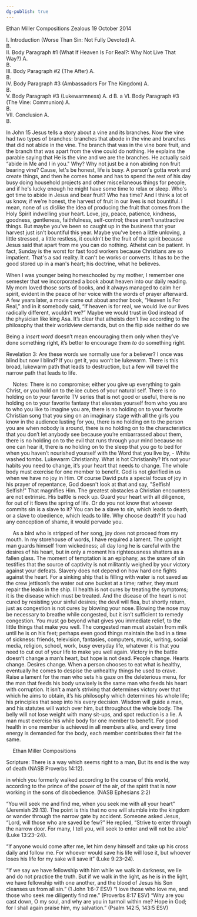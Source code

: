 ```yaml
---
dg-publish: true
---
```

Ethan Miller
Compositions
Zealous
19 October 2014

I.	Introduction (Worse Than Sin: Not Fully Devoted)
	A.	
	B.	
II.	Body Paragraph #1 (What If Heaven Is For Real?: Why Not Live That Way?)
	A.	
	B.	
III.	Body Paragraph #2 (The After)
	A.	
	B.	
IV.	Body Paragraph #3 (Ambassadors For The Kingdom)
	A.	
	B.	
V.	Body Paragraph #3 (Lukewarmness)
	A.	d
	B.	a
VI.	Body Paragraph #3 (The Vine: Communion)
	A.	
	B.	
VII.	Conclusion
	A.	
	B.	

In John 15 Jesus tells a story about a vine and its branches. Now the vine had two types of branches: branches that abode in the vine and branches that did not abide in the vine. The branch that was in the vine bore fruit, and the branch that was apart from the vine could do nothing. He explains the parable saying that He is the vine and we are the branches. He actually said “abide in Me and I in you." Why? Why not just be a non abiding non fruit bearing vine? Cause, let's be honest, life is busy. A person's gotta work and create things, and then he comes home and has to spend the rest of his day busy doing household projects and other miscellaneous things for people, and if he's lucky enough he might have some time to relax or sleep. Who's got time to abide in Jesus and bear fruit? Who has time? And I think a lot of us know, if we're honest, the harvest of fruit in our lives is not bountiful. I mean, none of us dislike the idea of producing the fruit that comes from the Holy Spirit indwelling your heart. Love, joy, peace, patience, kindness, goodness, gentleness, faithfulness, self-control; these aren't unattractive things. But maybe you've been so caught up in the business that your harvest just isn't bountiful this year. Maybe you've been a little unloving, a little stressed, a little restless, it couldn't be the fruit of the spirit because Jesus said that apart from me you can do nothing. Atheist can be patient. In fact, Sunday is the worst for fast food workers because Christians are so impatient. That's a sad reality. It can't be works or converts. It has to be the good stored up in a man's heart; his doctrine, what he believes.

When I was younger being homeschooled by my mother, I remember one semester that we incorporated a book about heaven into our daily reading. My mom loved those sorts of books, and it always managed to calm her spirit, evident in the peace of her voice with the words of prayer afterward. A few years later, a movie came out about another book, “Heaven Is For Real,” and in it somebody said, “If heaven is for real, we would live our lives radically different, wouldn’t we?” Maybe we would trust in God instead of the physician like king Asa. It’s clear that atheists don’t live according to the philosophy that their worldview demands,  but on the flip side neither do we

Being a *insert word* doesn’t mean encouraging them only when they’ve done something right, it’s better to encourage them *to* do something right.

Revelation 3: Are these words we normally use for a believer? I once was blind but now I blind? If you get it, you won’t be lukewarm. There is this broad, lukewarm path that leads to destruction, but a few will travel the narrow path that leads to life.















 
Notes:
	There is no compromise; either you give up everything to gain Christ, or you hold on to the ice cubes of your natural self. There is no holding on to your favorite TV series that is not good or useful, there is no holding on to your favorite fantasy that elevates yourself from who you are to who you like to imagine you are, there is no holding on to your favorite Christian song that you sing on an imaginary stage with all the girls you know in the audience lusting for you, there is no holding on to the person you are when nobody is around, there is no holding on to the characteristics that you don’t let anybody see because you’re embarrassed about them, there is no holding on to the evil that runs through your mind because no one can hear it, there is no holding on to the sleep that you go to bed for when you haven’t nourished yourself with the Word that you live by, - 
White washed tombs. 
Lukewarm Christianity. What is hot Christianity? 
It’s not your habits you need to change, it’s your heart that needs to change.
The whole body must exercise for one member to benefit.
God is not glorified in us when we have no joy in Him. Of course David puts a special focus of joy in his prayer of repentance, God doesn't look at that and say, "Selfish! Selfish!" That magnifies Him.
The greatest obstacles a Christian encounters are not extrinsic. His battle is neck up.
Guard your heart with all diligence, for out of it flows the spring of life. Or do you not know that whoever commits sin is a slave to it? You can be a slave to sin, which leads to death, or a slave to obedience, which leads to life. Why choose death?
If you had any conception of shame, it would pervade you.






















 
	As a bird who is stripped of her song, joy does not proceed from my mouth. In my storehouse of words, I have required a lament. The upright man guards himself from wickedness; all day long he is careful with the desires of his heart, but in only a moment his righteousness shatters as a fallen glass.
	The moment of temptation is an epiphany, as the snare of sin testifies that the source of captivity is not militantly weighed by your victory against your defeats. Slavery does not depend on how hard one fights against the heart. For a sinking ship that is filling with water is not saved as the crew jettison’s the water out one bucket at a time; rather, they must repair the leaks in the ship. Ill health is not cures by treating the symptoms; it is the disease which must be treated. And the disease of the heart is not cured by resisting your sinful desires; the devil will flea, but shortly return, just as congestion is not cures by blowing your nose. Blowing the nose may be necessary to breathe while congested, but it isn’t sufficient to remedy congestion. You must go beyond what gives you immediate relief, to the little things that make you well. The congested man must abstain from milk until he is on his feet; perhaps even good things maintain the bad in a time of sickness: friends, television, fantasies, computers, music, writing, social media, religion, school, work, busy everyday life, whatever it is that you need to cut out of your life to make you well again. Victory in the battle doesn’t change a man’s heart, but hope is not dead. People change. Hearts change. Desires change. When a person chooses to eat what is healthy, eventually he comes to despise the unhealthy things he used to crave.
	Raise a lament for the man who sets his gaze on the deleterious menu, for the man that feeds his body unwisely is the same man who feeds his heart with corruption. It isn’t a man’s striving that determines victory over that which he aims to obtain, it’s his philosophy which determines his whole life; his principles that seep into his every decision. Wisdom will guide a man, and his statutes will watch over him, but throughout the whole body. The belly will not lose weight with many sit-ups, and spot reduction is a lie. A man must exercise his while body for one member to benefit. For good health in one member is achieved in all members alike, and every time energy is demanded for the body, each member contributes their fat the same.


















 
Ethan Miller
Compositions

Scripture:
There is a way which seems right to a man,
But its end is the way of death (NASB Proverbs 14:12).

in which you formerly walked according to the course of this world, according to the prince of the power of the air, of the spirit that is now working in the sons of disobedience. (NASB Ephesians 2:2)

“You will seek me and find me, when you seek me with all your heart” (Jeremiah 29:13). The point is this that no one will stumble into the kingdom or wander through the narrow gate by accident. Someone asked Jesus, “Lord, will those who are saved be few?” He replied, “Strive to enter through the narrow door. For many, I tell you, will seek to enter and will not be able” (Luke 13:23–24).

“If anyone would come after me, let him deny himself and take up his cross daily and follow me. For whoever would save his life will lose it, but whoever loses his life for my sake will save it” (Luke 9:23–24).

“If we say we have fellowship with him while we walk in darkness, we lie and do not practice the truth. But if we walk in the light, as he is in the light, we have fellowship with one another, and the blood of Jesus his Son cleanses us from all sin.”
(1 John 1:6-7 ESV)
“I love those who love me, and those who seek me diligently find me.”
(Proverbs 8:17 ESV)
“Why are you cast down, O my soul, and why are you in turmoil within me? Hope in God; for I shall again praise him, my salvation.”
(Psalm 142:5, 143:5 ESV)
